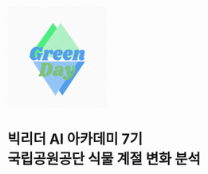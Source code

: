 <img src="./greenday_logo.png" width="200" height="200" />

# 빅리더 AI 아카데미 7기 <br/> 국립공원공단 식물 계절 변화 분석

